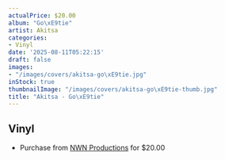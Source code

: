```yaml
---
actualPrice: $20.00
album: "Go\xE9tie"
artist: Akitsa
categories:
- Vinyl
date: '2025-08-11T05:22:15'
draft: false
images:
- "/images/covers/akitsa-go\xE9tie.jpg"
inStock: true
thumbnailImage: "/images/covers/akitsa-go\xE9tie-thumb.jpg"
title: "Akitsa - Go\xE9tie"
---
```


## Vinyl
* Purchase from [NWN Productions](http://shop.nwnprod.com/index.php?route=product/product&path=75&product_id=62686&sort=pd.name&order=ASC) for $20.00
